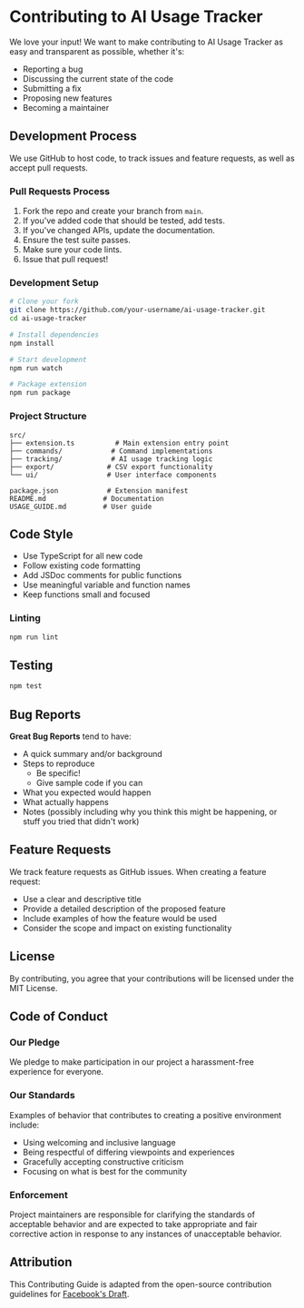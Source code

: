 # Contributing to AI Usage Tracker

We love your input! We want to make contributing to AI Usage Tracker as easy and transparent as possible, whether it's:

- Reporting a bug
- Discussing the current state of the code
- Submitting a fix
- Proposing new features
- Becoming a maintainer

## Development Process

We use GitHub to host code, to track issues and feature requests, as well as accept pull requests.

### Pull Requests Process

1. Fork the repo and create your branch from `main`.
2. If you've added code that should be tested, add tests.
3. If you've changed APIs, update the documentation.
4. Ensure the test suite passes.
5. Make sure your code lints.
6. Issue that pull request!

### Development Setup

```bash
# Clone your fork
git clone https://github.com/your-username/ai-usage-tracker.git
cd ai-usage-tracker

# Install dependencies
npm install

# Start development
npm run watch

# Package extension
npm run package
```

### Project Structure

```
src/
├── extension.ts          # Main extension entry point
├── commands/            # Command implementations
├── tracking/            # AI usage tracking logic
├── export/             # CSV export functionality
└── ui/                 # User interface components

package.json            # Extension manifest
README.md              # Documentation
USAGE_GUIDE.md         # User guide
```

## Code Style

- Use TypeScript for all new code
- Follow existing code formatting
- Add JSDoc comments for public functions
- Use meaningful variable and function names
- Keep functions small and focused

### Linting

```bash
npm run lint
```

## Testing

```bash
npm test
```

## Bug Reports

**Great Bug Reports** tend to have:

- A quick summary and/or background
- Steps to reproduce
  - Be specific!
  - Give sample code if you can
- What you expected would happen
- What actually happens
- Notes (possibly including why you think this might be happening, or stuff you tried that didn't work)

## Feature Requests

We track feature requests as GitHub issues. When creating a feature request:

- Use a clear and descriptive title
- Provide a detailed description of the proposed feature
- Include examples of how the feature would be used
- Consider the scope and impact on existing functionality

## License

By contributing, you agree that your contributions will be licensed under the MIT License.

## Code of Conduct

### Our Pledge

We pledge to make participation in our project a harassment-free experience for everyone.

### Our Standards

Examples of behavior that contributes to creating a positive environment include:

- Using welcoming and inclusive language
- Being respectful of differing viewpoints and experiences
- Gracefully accepting constructive criticism
- Focusing on what is best for the community

### Enforcement

Project maintainers are responsible for clarifying the standards of acceptable behavior and are expected to take appropriate and fair corrective action in response to any instances of unacceptable behavior.

## Attribution

This Contributing Guide is adapted from the open-source contribution guidelines for [Facebook's Draft](https://github.com/facebook/draft-js/blob/a9316a723f9e918afde44dea68b5f9f39b7d9b00/CONTRIBUTING.md).
